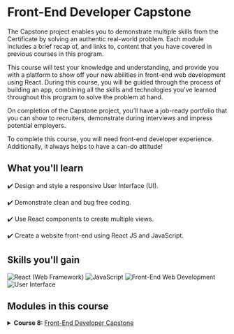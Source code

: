 # Front-End Developer Capstone

The Capstone project enables you to demonstrate multiple skills from the Certificate by solving an authentic real-world problem. Each module includes a brief recap of, and links to, content that you have covered in previous courses in this program.

This course will test your knowledge and understanding, and provide you with a platform to show off your new abilities in front-end web development using React. During this course, you will be guided through the process of building an app, combining all the skills and technologies you've learned throughout this program to solve the problem at hand.

On completion of the Capstone project, you’ll have a job-ready portfolio that you can show to recruiters, demonstrate during interviews and impress potential employers.

To complete this course, you will need front-end developer experience. Additionally, it always helps to have a can-do attitude!

## What you'll learn

✔️ Design and style a responsive User Interface (UI).

✔️ Demonstrate clean and bug free coding.

✔️ Use React components to create multiple views.

✔️ Create a website front-end using React JS and JavaScript.

## Skills you'll gain

![React (Web Framework)](<https://img.shields.io/badge/React%20(Web%20Framework)-Skill-blue>)
![JavaScript](https://img.shields.io/badge/JavaScript-Skill-yellow)
![Front-End Web Development](https://img.shields.io/badge/Front--End%20Web%20Development-Skill-green)
![User Interface](https://img.shields.io/badge/User%20Interface-Skill-orange)

## Modules in this course

<details>
<summary><b>Course 8: </b> <a href="https://www.coursera.org/learn/meta-front-end-developer-capstone?specialization=meta-front-end-developer" target="_blank">Front-End Developer Capstone</a>
</summary>

### Module 1: Starting the project

In this module, you’ll get started with the capstone project. This will include a brief recap of, and links to, content in the React course you have already completed.

<b>Learning Objectives</b>

- Set up a React application
- Commit the project to a Git repository
- Plan the UI/UX

### Module 2: Project foundations

In this module, you’ll use semantic HTML, meta tags and Open Graph protocol to create a modern HTML structure for the web app. You will also use CSS grid and other CSS styling to set up a responsive, clear and inviting website.

<b>Learning Objectives</b>

- Set up a responsive website
- Use React components to create multiple views
- Design and style a responsive UI

### Module 3: Project functionality

In this module, you'll code the table booking system using React. You'll also explore the importance of UX and form validation and write unit tests. Additionally, you'll cover accessibility and UX and UI usability evaluation.

<b>Learning Objectives</b>

- Set up the frontend of a table booking system
- Improve the UX with HTML5 validation and live data

### Module 4: Project Assessment

In this module, you’ll have the opportunity to perform a self-review of your project and a peer review of other learners’ solutions for the Little Lemon reserve-a-table web app, assessing the projects in terms of usability, accessibility, design and code.

<b>Learning Objectives</b>

- Synthesize the skills from this course and evaluate other learners
- Reflect on this project's content and on the learning path that lies ahead

</details>
